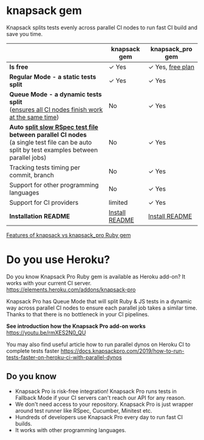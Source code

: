 # knapsack gem

Knapsack splits tests evenly across parallel CI nodes to run fast CI build and save you time.

|                                              | knapsack gem | knapsack_pro gem |
| -------------------------------------------- | ------------ | ---------------- |
| __Is free__                                  | ✓ Yes        | ✓ Yes, [free plan](https://knapsackpro.com?utm_source=github&utm_medium=readme&utm_campaign=knapsack_gem&utm_content=free_plan) |
| __Regular Mode - a static tests split__      | ✓ Yes        | ✓ Yes |
| __Queue Mode - a dynamic tests split__ <br>([ensures all CI nodes finish work at the same time](https://docs.knapsackpro.com/2020/how-to-speed-up-ruby-and-javascript-tests-with-ci-parallelisation))       | No           | ✓ Yes |
| __Auto [split slow RSpec test file](https://knapsackpro.com/faq/question/how-to-split-slow-rspec-test-files-by-test-examples-by-individual-it) between parallel CI nodes__ <br>(a single test file can be auto split by test examples between parallel jobs) | No           | ✓ Yes |
| Tracking tests timing per commit, branch     | No           | ✓ Yes |
| Support for other programming languages      | No           | ✓ Yes |
| Support for CI providers                     | limited      | ✓ Yes |
| __Installation README__                      | [Install README](http://docs.knapsackpro.com/ruby/knapsack) | [Install README](https://docs.knapsackpro.com/integration/) |

[Features of knapsack vs knapsack_pro Ruby gem](https://knapsackpro.com/features/ruby_knapsack_pro_vs_knapsack?utm_source=github&utm_medium=readme&utm_campaign=knapsack_gem&utm_content=ruby_knapsack_pro_vs_knapsack)

# Do you use Heroku?

Do you know Knapsack Pro Ruby gem is available as Heroku add-on? It works with your current CI server.
https://elements.heroku.com/addons/knapsack-pro

Knapsack Pro has Queue Mode that will split Ruby & JS tests in a dynamic way across parallel CI nodes to ensure each parallel job takes a similar time. Thanks to that there is no bottleneck in your CI pipelines.

__See introduction how the Knapsack Pro add-on works__
https://youtu.be/rmXES2N0_QU

You may also find useful article how to run parallel dynos on Heroku CI to complete tests faster
https://docs.knapsackpro.com/2019/how-to-run-tests-faster-on-heroku-ci-with-parallel-dynos

## Do you know

* Knapsack Pro is risk-free integration! Knapsack Pro runs tests in Fallback Mode if your CI servers can't reach our API for any reason.
* We don't need access to your repository. Knapsack Pro is just wrapper around test runner like RSpec, Cucumber, Minitest etc.
* Hundreds of developers use Knapsack Pro every day to run fast CI builds.
* It works with other programming languages.
